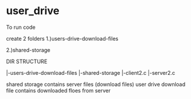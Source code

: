 # user_drive
To run code 


create 2 folders 
1.)users-drive-download-files<br/>

2.)shared-storage <br/>


DIR STRUCTURE

|-users-drive-download-files 
|-shared-storage 
|-client2.c
|-server2.c


shared storage contains server files (download files)
user drive download file contains downloaded floes from server
